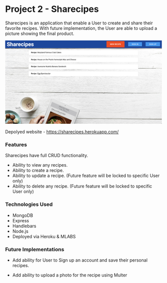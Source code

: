 # Project 2 - Sharecipes

Sharecipes is an application that enable a User to create and share their favorite recipes. With future implementation, the User are able to upload a picture showing the final product.

![](planning/Homepage.png)

Depolyed website - https://sharecipes.herokuapp.com/

### Features

Sharecipes have full CRUD functionality.

* Ability to view any recipes.
* Ability to create a recipe.
* Ability to update a recipe. (Future feature will be locked to specific User only)
* Ability to delete any recipe. (Future feature will be locked to specific User only)

### Technologies Used

* MongoDB
* Express
* Handlebars
* Node.js
* Deployed via Heroku & MLABS


### Future Implementations

* Add ability for User to Sign up an account and save their personal recipes.

* Add ability to upload a photo for the recipe using Multer
